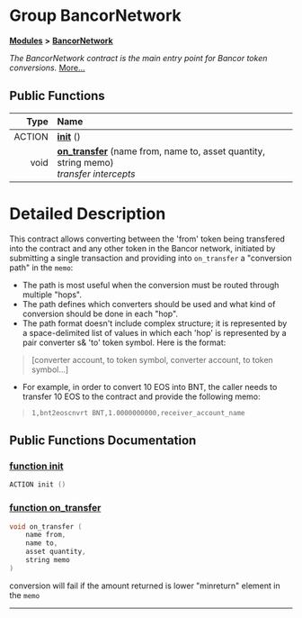 
# Group BancorNetwork


[**Modules**](modules.md)
 **>** [**BancorNetwork**](group___bancor_network.md)



_The BancorNetwork contract is the main entry point for Bancor token conversions._ [More...](#detailed-description)
















## Public Functions

| Type | Name |
| ---: | :--- |
|  ACTION | [**init**](group___bancor_network.md#function-init) () <br> |
|  void | [**on\_transfer**](group___bancor_network.md#function-on-transfer) (name from, name to, asset quantity, string memo) <br>_transfer intercepts_  |








# Detailed Description


This contract allows converting between the 'from' token being transfered into the contract and any other token in the Bancor network, initiated by submitting a single transaction and providing into `on_transfer` a "conversion path" in the `memo`:
* The path is most useful when the conversion must be routed through multiple "hops".
* The path defines which converters should be used and what kind of conversion should be done in each "hop".
* The path format doesn't include complex structure; it is represented by a space-delimited list of values in which each 'hop' is represented by a pair  converter s& 'to' token symbol. Here is the format: 
> [converter account, to token symbol, converter account, to token symbol...] 

* For example, in order to convert 10 EOS into BNT, the caller needs to transfer 10 EOS to the contract and provide the following memo: 
> `1,bnt2eoscnvrt BNT,1.0000000000,receiver_account_name`




    
## Public Functions Documentation


### <a href="#function-init" id="function-init">function init </a>


```cpp
ACTION init () 
```



### <a href="#function-on-transfer" id="function-on-transfer">function on\_transfer </a>


```cpp
void on_transfer (
    name from,
    name to,
    asset quantity,
    string memo
) 
```


conversion will fail if the amount returned is lower "minreturn" element in the `memo` 

        

------------------------------
